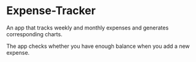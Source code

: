 # Expense-Tracker
An app that tracks weekly and monthly expenses and generates corresponding charts.

The app checks whether you have enough balance when you add a new expense.
